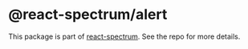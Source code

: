 # @react-spectrum/alert

This package is part of [react-spectrum](https://github.com/adobe/react-spectrum). See the repo for more details.
